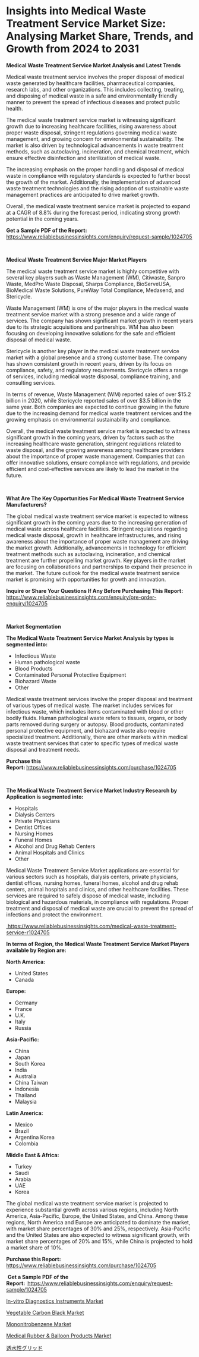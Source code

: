<p><h1>Insights into Medical Waste Treatment Service Market Size: Analysing Market Share, Trends, and Growth from 2024 to 2031</h1></p><p><strong>Medical Waste Treatment Service Market Analysis and Latest Trends</strong></p>
<p><p>Medical waste treatment service involves the proper disposal of medical waste generated by healthcare facilities, pharmaceutical companies, research labs, and other organizations. This includes collecting, treating, and disposing of medical waste in a safe and environmentally friendly manner to prevent the spread of infectious diseases and protect public health.</p><p>The medical waste treatment service market is witnessing significant growth due to increasing healthcare facilities, rising awareness about proper waste disposal, stringent regulations governing medical waste management, and growing concern for environmental sustainability. The market is also driven by technological advancements in waste treatment methods, such as autoclaving, incineration, and chemical treatment, which ensure effective disinfection and sterilization of medical waste.</p><p>The increasing emphasis on the proper handling and disposal of medical waste in compliance with regulatory standards is expected to further boost the growth of the market. Additionally, the implementation of advanced waste treatment technologies and the rising adoption of sustainable waste management practices are anticipated to drive market growth.</p><p>Overall, the medical waste treatment service market is projected to expand at a CAGR of 8.8% during the forecast period, indicating strong growth potential in the coming years.</p></p>
<p><strong>Get a Sample PDF of the Report:&nbsp;</strong> <a href="https://www.reliablebusinessinsights.com/enquiry/request-sample/1024705">https://www.reliablebusinessinsights.com/enquiry/request-sample/1024705</a></p>
<p>&nbsp;</p>
<p><strong>Medical Waste Treatment Service Major Market Players</strong></p>
<p><p>The medical waste treatment service market is highly competitive with several key players such as Waste Management (WM), Citiwaste, Sanpro Waste, MedPro Waste Disposal, Sharps Compliance, BioServeUSA, BioMedical Waste Solutions, PureWay Total Compliance, Medasend, and Stericycle.</p><p>Waste Management (WM) is one of the major players in the medical waste treatment service market with a strong presence and a wide range of services. The company has shown significant market growth in recent years due to its strategic acquisitions and partnerships. WM has also been focusing on developing innovative solutions for the safe and efficient disposal of medical waste.</p><p>Stericycle is another key player in the medical waste treatment service market with a global presence and a strong customer base. The company has shown consistent growth in recent years, driven by its focus on compliance, safety, and regulatory requirements. Stericycle offers a range of services, including medical waste disposal, compliance training, and consulting services.</p><p>In terms of revenue, Waste Management (WM) reported sales of over $15.2 billion in 2020, while Stericycle reported sales of over $3.5 billion in the same year. Both companies are expected to continue growing in the future due to the increasing demand for medical waste treatment services and the growing emphasis on environmental sustainability and compliance.</p><p>Overall, the medical waste treatment service market is expected to witness significant growth in the coming years, driven by factors such as the increasing healthcare waste generation, stringent regulations related to waste disposal, and the growing awareness among healthcare providers about the importance of proper waste management. Companies that can offer innovative solutions, ensure compliance with regulations, and provide efficient and cost-effective services are likely to lead the market in the future.</p></p>
<p>&nbsp;</p>
<p><strong>What Are The Key Opportunities For Medical Waste Treatment Service Manufacturers?</strong></p>
<p><p>The global medical waste treatment service market is expected to witness significant growth in the coming years due to the increasing generation of medical waste across healthcare facilities. Stringent regulations regarding medical waste disposal, growth in healthcare infrastructures, and rising awareness about the importance of proper waste management are driving the market growth. Additionally, advancements in technology for efficient treatment methods such as autoclaving, incineration, and chemical treatment are further propelling market growth. Key players in the market are focusing on collaborations and partnerships to expand their presence in the market. The future outlook for the medical waste treatment service market is promising with opportunities for growth and innovation.</p></p>
<p><strong>Inquire or Share Your Questions If Any Before Purchasing This Report:</strong> <a href="https://www.reliablebusinessinsights.com/enquiry/pre-order-enquiry/1024705">https://www.reliablebusinessinsights.com/enquiry/pre-order-enquiry/1024705</a></p>
<p>&nbsp;</p>
<p><strong>Market Segmentation</strong></p>
<p><strong>The Medical Waste Treatment Service Market Analysis by types is segmented into:</strong></p>
<p><ul><li>Infectious Waste</li><li>Human pathological waste</li><li>Blood Products</li><li>Contaminated Personal Protective Equipment</li><li>Biohazard Waste</li><li>Other</li></ul></p>
<p><p>Medical waste treatment services involve the proper disposal and treatment of various types of medical waste. The market includes services for infectious waste, which includes items contaminated with blood or other bodily fluids. Human pathological waste refers to tissues, organs, or body parts removed during surgery or autopsy. Blood products, contaminated personal protective equipment, and biohazard waste also require specialized treatment. Additionally, there are other markets within medical waste treatment services that cater to specific types of medical waste disposal and treatment needs.</p></p>
<p><strong>Purchase this Report:&nbsp;</strong><a href="https://www.reliablebusinessinsights.com/purchase/1024705">https://www.reliablebusinessinsights.com/purchase/1024705</a></p>
<p>&nbsp;</p>
<p><strong>The Medical Waste Treatment Service Market Industry Research by Application is segmented into:</strong></p>
<p><ul><li>Hospitals</li><li>Dialysis Centers</li><li>Private Physicians</li><li>Dentist Offices</li><li>Nursing Homes</li><li>Funeral Homes</li><li>Alcohol and Drug Rehab Centers</li><li>Animal Hospitals and Clinics</li><li>Other</li></ul></p>
<p><p>Medical Waste Treatment Service Market applications are essential for various sectors such as hospitals, dialysis centers, private physicians, dentist offices, nursing homes, funeral homes, alcohol and drug rehab centers, animal hospitals and clinics, and other healthcare facilities. These services are required to safely dispose of medical waste, including biological and hazardous materials, in compliance with regulations. Proper treatment and disposal of medical waste are crucial to prevent the spread of infections and protect the environment.</p></p>
<p><a href="https://www.reliablebusinessinsights.com/medical-waste-treatment-service-r1024705">&nbsp;https://www.reliablebusinessinsights.com/medical-waste-treatment-service-r1024705</a></p>
<p><strong>In terms of Region, the Medical Waste Treatment Service Market Players available by Region are:</strong></p>
<p>
    <p> <strong> North America: </strong>
        <ul>
            <li>United States</li>
            <li>Canada</li>
        </ul>
        </p> 
    <p> <strong> Europe: </strong>
        <ul>
            <li>Germany</li>
            <li>France</li>
            <li>U.K.</li>
            <li>Italy</li>
            <li>Russia</li>
        </ul>
        </p> 
    <p> <strong> Asia-Pacific: </strong>
        <ul>
            <li>China</li>
            <li>Japan</li>
            <li>South Korea</li>
            <li>India</li>
            <li>Australia</li>
            <li>China Taiwan</li>
            <li>Indonesia</li>
            <li>Thailand</li>
            <li>Malaysia</li>
        </ul>
        </p> 
    <p> <strong> Latin America: </strong>
        <ul>
            <li>Mexico</li>
            <li>Brazil</li>
            <li>Argentina Korea</li>
            <li>Colombia</li>
        </ul>
        </p> 
    <p> <strong> Middle East & Africa: </strong>
        <ul>
            <li>Turkey</li>
            <li>Saudi</li>
            <li>Arabia</li>
            <li>UAE</li>
            <li>Korea</li>
        </ul>
    </p>
    </p>
<p><p>The global medical waste treatment service market is projected to experience substantial growth across various regions, including North America, Asia-Pacific, Europe, the United States, and China. Among these regions, North America and Europe are anticipated to dominate the market, with market share percentages of 30% and 25%, respectively. Asia-Pacific and the United States are also expected to witness significant growth, with market share percentages of 20% and 15%, while China is projected to hold a market share of 10%.</p></p>
<p><strong>Purchase this Report: </strong><a href="https://www.reliablebusinessinsights.com/purchase/1024705">https://www.reliablebusinessinsights.com/purchase/1024705</a></p>
<p>&nbsp;<strong>Get a Sample PDF of the Report:&nbsp;&nbsp;</strong><a href="https://www.reliablebusinessinsights.com/enquiry/request-sample/1024705">https://www.reliablebusinessinsights.com/enquiry/request-sample/1024705</a></p>
<p><strong></strong></p>
<p><p><a href="https://github.com/AKSHATREPORTPRIME/Market-Research-Report-List-5/blob/main/in-vitro-diagnostics-instruments-market.md">In-vitro Diagnostics Instruments Market</a></p><p><a href="https://www.linkedin.com/pulse/global-vegetable-carbon-black-market-opportunities-forecast-0isze">Vegetable Carbon Black Market</a></p><p><a href="https://www.linkedin.com/pulse/mononitrobenzene-market-size-amp-share-analysis-growth-trends-1ob8e">Mononitrobenzene Market</a></p><p><a href="https://github.com/indrystar/Market-Research-Report-List-4/blob/main/medical-rubber-balloon-products-market.md">Medical Rubber & Balloon Products Market</a></p><p><a href="https://github.com/TysonKub/Market-Research-Report-List-1/blob/main/6166897176225.md">透水性グリッド</a></p></p>